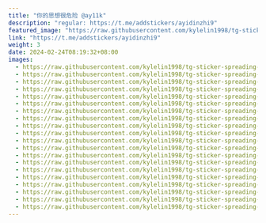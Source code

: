 ```yaml
---
title: "你的思想很危险 @ay11k"
description: "regular: https://t.me/addstickers/ayidinzhi9"
featured_image: "https://raw.githubusercontent.com/kylelin1998/tg-sticker-spreading-worldwide-images/main/img/cfe0a1ec-485a-4992-921c-644cc4d35974.jpg"
link: "https://t.me/addstickers/ayidinzhi9"
weight: 3
date: 2024-02-24T08:19:32+08:00
images:
  - https://raw.githubusercontent.com/kylelin1998/tg-sticker-spreading-worldwide-images/main/img/cfe0a1ec-485a-4992-921c-644cc4d35974.jpg
  - https://raw.githubusercontent.com/kylelin1998/tg-sticker-spreading-worldwide-images/main/img/2c60012c-15fd-4564-a1ff-8efeb94d26bd.jpg
  - https://raw.githubusercontent.com/kylelin1998/tg-sticker-spreading-worldwide-images/main/img/fad158bf-134f-48ba-add5-8dc85cd0c839.jpg
  - https://raw.githubusercontent.com/kylelin1998/tg-sticker-spreading-worldwide-images/main/img/0f13895d-c1fc-4d1e-a6c7-48f5cc11b6dc.jpg
  - https://raw.githubusercontent.com/kylelin1998/tg-sticker-spreading-worldwide-images/main/img/7f34a087-43be-4e7e-88cc-0c9fd33e2cb5.jpg
  - https://raw.githubusercontent.com/kylelin1998/tg-sticker-spreading-worldwide-images/main/img/1edb43b2-eee5-4d0c-8c77-70dc34b9eb38.jpg
  - https://raw.githubusercontent.com/kylelin1998/tg-sticker-spreading-worldwide-images/main/img/63fb0f9f-a7ea-43c0-a6a6-b97b7c5c1063.jpg
  - https://raw.githubusercontent.com/kylelin1998/tg-sticker-spreading-worldwide-images/main/img/9fd60d00-62f7-4123-8c2d-824fc9dea70d.jpg
  - https://raw.githubusercontent.com/kylelin1998/tg-sticker-spreading-worldwide-images/main/img/678bd28a-279d-42ce-9882-254a82b4d96c.jpg
  - https://raw.githubusercontent.com/kylelin1998/tg-sticker-spreading-worldwide-images/main/img/641827bd-3a9c-4221-8187-8197abdaab0b.jpg
  - https://raw.githubusercontent.com/kylelin1998/tg-sticker-spreading-worldwide-images/main/img/e8450a89-e779-4fc1-95b4-46d1ba3f67c6.jpg
  - https://raw.githubusercontent.com/kylelin1998/tg-sticker-spreading-worldwide-images/main/img/a657ac5d-54e3-4022-9965-cd76107ba1d5.jpg
  - https://raw.githubusercontent.com/kylelin1998/tg-sticker-spreading-worldwide-images/main/img/89be5cf1-0600-4626-a27a-002571f60ce0.jpg
  - https://raw.githubusercontent.com/kylelin1998/tg-sticker-spreading-worldwide-images/main/img/b70318b3-e731-45fd-95f3-4b46881b0c70.jpg
  - https://raw.githubusercontent.com/kylelin1998/tg-sticker-spreading-worldwide-images/main/img/3b47a3d4-9194-4167-ac33-071176c3dfa2.jpg
  - https://raw.githubusercontent.com/kylelin1998/tg-sticker-spreading-worldwide-images/main/img/f768a309-eec0-46f7-ac36-b3ae69030a6e.jpg
  - https://raw.githubusercontent.com/kylelin1998/tg-sticker-spreading-worldwide-images/main/img/f896f56a-d18b-4c74-beb0-182652202528.jpg
  - https://raw.githubusercontent.com/kylelin1998/tg-sticker-spreading-worldwide-images/main/img/8710f1e0-0bf7-4167-bff5-d5d1d97831a8.jpg
  - https://raw.githubusercontent.com/kylelin1998/tg-sticker-spreading-worldwide-images/main/img/a218d4f8-3fd1-48d9-bf9d-6921bb0e8397.jpg
  - https://raw.githubusercontent.com/kylelin1998/tg-sticker-spreading-worldwide-images/main/img/079646ef-983f-41e9-8646-2e9bf0f27bc2.jpg
---
```

